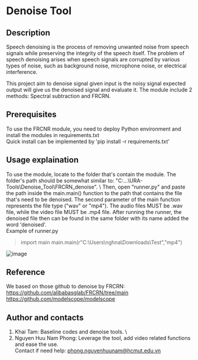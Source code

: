 # Denoise Tool
## Description
Speech denoising is the process of removing unwanted noise from speech signals while preserving the integrity of the speech itself. 
The problem of speech denoising arises when speech signals are corrupted by various types of noise, such as background noise, microphone noise, or electrical interference.

This project aim to denoise signal given input is the noisy signal expected output will give us the denoised signal and evaluate it. The module include 2 methods: Spectral subtraction and FRCRN.

## Prerequisites
To use the FRCNR module, you need to deploy Python environment and install the modules in requirements.txt \
Quick install can be implemented by 'pip install -r requirements.txt'
## Usage explaination
To use the module, locate to the folder that's contain the module. The folder's path should be somewhat similar to: "C:\...\URA-Tools\Denoise_Tool\FRCRN_denoise". \ 
Then, open "runner.py" and paste the path inside the main.main() function to the path that contains the file that's need to be denoised. The second parameter of the main function represents the file type ("wav" or "mp4"). The audio files MUST be .wav file, while the video file MUST be .mp4 file.
After running the runner, the denoised file then can be found in the same folder with its name added the word 'denoised'. \
Example of runner.py

> 
> import main
> main.main(r"C:\Users\nghna\Downloads\Test","mp4")
>
![image](https://github.com/user-attachments/assets/fd9ab169-92b0-48d2-8565-b7016fa399bf)

## Reference
We based on those github to denoise by FRCRN: \
https://github.com/alibabasglab/FRCRN/tree/main  \
https://github.com/modelscope/modelscope

## Author and contacts
1. Khai Tam: Baseline codes and denoise tools. \
2. Nguyen Huu Nam Phong: Leverage the tool, add video related functions and ease the use. \
Contact if need help: phong.nguyenhuunam@hcmut.edu.vn


